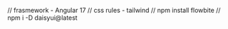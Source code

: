 // frasmework - Angular 17 
// css rules -  tailwind 
// npm install flowbite
// npm i -D daisyui@latest
